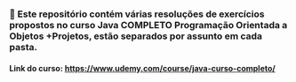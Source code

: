### 📝 Este repositório contém várias resoluções de exercícios propostos no curso **Java COMPLETO Programação Orientada a Objetos +Projetos**, estão separados por assunto em cada pasta. 

#### Link do curso: <https://www.udemy.com/course/java-curso-completo/>
